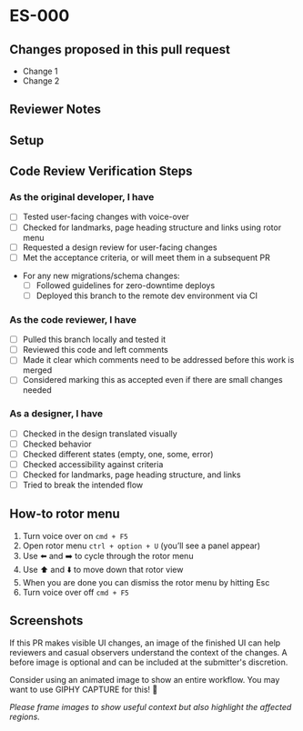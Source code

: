 # ES-000

<!--
    If applicable, insert the Jira story number in the markdown header above
    The hyperlink will be filled in by GitHub magic
--->

## Changes proposed in this pull request

- Change 1
- Change 2

<!--
    Please add/remove/edit any of the template below to fit the needs
    of this specific PR
--->

## Reviewer Notes

<!--
    Is there anything you would like reviewers to give additional scrutiny?
--->

## Setup

<!--
    Add any steps or code to run in this section to help others run your code:

    ```sh
    echo "Code goes here"
    ```
--->

## Code Review Verification Steps

### As the original developer, I have

- [ ] Tested user-facing changes with voice-over
- [ ] Checked for landmarks, page heading structure and links using rotor menu
- [ ] Requested a design review for user-facing changes
- [ ] Met the acceptance criteria, or will meet them in a subsequent PR
- For any new migrations/schema changes:
  - [ ] Followed guidelines for zero-downtime deploys
  - [ ] Deployed this branch to the remote dev environment via CI

### As the code reviewer, I have

- [ ] Pulled this branch locally and tested it
- [ ] Reviewed this code and left comments
- [ ] Made it clear which comments need to be addressed before this work is merged
- [ ] Considered marking this as accepted even if there are small changes needed

### As a designer, I have

- [ ] Checked in the design translated visually
- [ ] Checked behavior
- [ ] Checked different states (empty, one, some, error)
- [ ] Checked accessibility against criteria
- [ ] Checked for landmarks, page heading structure, and links
- [ ] Tried to break the intended flow

## How-to rotor menu

1. Turn voice over on `cmd + F5`
1. Open rotor menu `ctrl + option + U` (you’ll see a panel appear)
1. Use :arrow_left: and :arrow_right: to cycle through the rotor menu
1. Use :arrow_up: and :arrow_down: to move down that rotor view
1. When you are done you can dismiss the rotor menu by hitting Esc
1. Turn voice over off `cmd + F5`

## Screenshots

If this PR makes visible UI changes, an image of the finished UI can help reviewers
and casual observers understand the context of the changes.
A before image is optional and can be included at the submitter's discretion.

Consider using an animated image to show an entire workflow.
You may want to use GIPHY CAPTURE for this! 📸

_Please frame images to show useful context but also highlight the affected regions._
